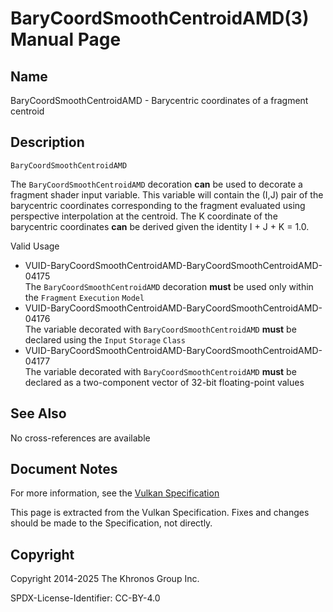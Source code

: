 # BaryCoordSmoothCentroidAMD(3) Manual Page

## Name

BaryCoordSmoothCentroidAMD - Barycentric coordinates of a fragment centroid



## [](#_description)Description

`BaryCoordSmoothCentroidAMD`

The `BaryCoordSmoothCentroidAMD` decoration **can** be used to decorate a fragment shader input variable. This variable will contain the (I,J) pair of the barycentric coordinates corresponding to the fragment evaluated using perspective interpolation at the centroid. The K coordinate of the barycentric coordinates **can** be derived given the identity I + J + K = 1.0.

Valid Usage

- [](#VUID-BaryCoordSmoothCentroidAMD-BaryCoordSmoothCentroidAMD-04175)VUID-BaryCoordSmoothCentroidAMD-BaryCoordSmoothCentroidAMD-04175  
  The `BaryCoordSmoothCentroidAMD` decoration **must** be used only within the `Fragment` `Execution` `Model`
- [](#VUID-BaryCoordSmoothCentroidAMD-BaryCoordSmoothCentroidAMD-04176)VUID-BaryCoordSmoothCentroidAMD-BaryCoordSmoothCentroidAMD-04176  
  The variable decorated with `BaryCoordSmoothCentroidAMD` **must** be declared using the `Input` `Storage` `Class`
- [](#VUID-BaryCoordSmoothCentroidAMD-BaryCoordSmoothCentroidAMD-04177)VUID-BaryCoordSmoothCentroidAMD-BaryCoordSmoothCentroidAMD-04177  
  The variable decorated with `BaryCoordSmoothCentroidAMD` **must** be declared as a two-component vector of 32-bit floating-point values

## [](#_see_also)See Also

No cross-references are available

## [](#_document_notes)Document Notes

For more information, see the [Vulkan Specification](https://registry.khronos.org/vulkan/specs/latest/html/vkspec.html#BaryCoordSmoothCentroidAMD)

This page is extracted from the Vulkan Specification. Fixes and changes should be made to the Specification, not directly.

## [](#_copyright)Copyright

Copyright 2014-2025 The Khronos Group Inc.

SPDX-License-Identifier: CC-BY-4.0
